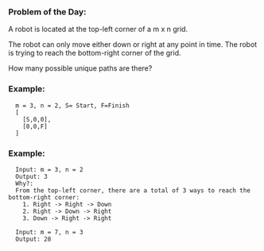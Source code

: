 ### Problem of the Day:
A robot is located at the top-left corner of a m x n grid.

The robot can only move either down or right at any point in time. The robot is trying to reach the bottom-right corner of the grid.

How many possible unique paths are there?

### Example:
```shell script
  m = 3, n = 2, S= Start, F=Finish
  [
    [S,0,0],
    [0,0,F]
  ]
```

### Example:
```shell script
  Input: m = 3, n = 2
  Output: 3
  Why?:
  From the top-left corner, there are a total of 3 ways to reach the bottom-right corner:
    1. Right -> Right -> Down
    2. Right -> Down -> Right
    3. Down -> Right -> Right

  Input: m = 7, n = 3
  Output: 28
```
